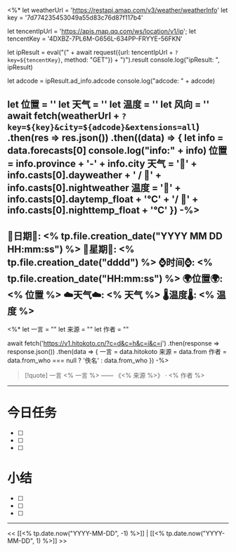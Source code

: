 <%* 
let weatherUrl = 'https://restapi.amap.com/v3/weather/weatherInfo'
let key = '7d774235453049a55d83c76d87f117b4'

let tencentIpUrl = 'https://apis.map.qq.com/ws/location/v1/ip';
let tencentKey = '4DXBZ-7PL6M-G656L-634PP-FRYYE-56FKN'

let ipResult = eval("(" + await request({url: tencentIpUrl + `?key=${tencentKey}`, method: "GET"}) + ")").result
console.log("ipResult: ", ipResult)

let adcode = ipResult.ad_info.adcode
console.log("adcode: " + adcode)

let 位置 = ''
let 天气 = ''
let 温度 = ''
let 风向 = ''
await fetch(weatherUrl + `?key=${key}&city=${adcode}&extensions=all`)
.then(res => res.json())
.then((data) => {
	let info = data.forecasts[0]
	console.log("info:" + info)
	位置 = info.province + '-' + info.city
	天气 = '🌅' + info.casts[0].dayweather + ' / 🌃' + info.casts[0].nightweather
	温度 = '🌅' + info.casts[0].daytemp_float + '℃' + '/ 🌃' + info.casts[0].nighttemp_float + '℃'
})
-%>
---
🌻日期🌻: <% tp.file.creation_date("YYYY MM DD HH:mm:ss") %>
🌙星期🌙: <% tp.file.creation_date("dddd") %>
⌚️时间⌚️: <% tp.file.creation_date("HH:mm:ss") %>
🌍位置🌍: <% 位置 %>
☁️天气☁️: <% 天气 %>
🌡️温度🌡️: <% 温度 %>
---
<%*
let 一言 = ""
let 来源 = ""
let 作者 = ""

await fetch('https://v1.hitokoto.cn/?c=d&c=h&c=i&c=j')
.then(response => response.json())
.then(data => { 
	一言 = data.hitokoto
	来源 = data.from
	作者 = data.from_who === null ? '佚名' : data.from_who
})
-%>
>[!quote] 一言
 <% 一言 %>  —— 《<% 来源 %>》 · <% 作者 %>

---
# 今日任务
- [ ] 
- [ ] 
- [ ] 

# 小结
- [ ] 
- [ ] 
- [ ] 


---
<< [[<% tp.date.now("YYYY-MM-DD", -1) %>]] | [[<% tp.date.now("YYYY-MM-DD", 1) %>]] >>